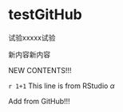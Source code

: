 # testGitHub

试验xxxxx试验

新内容新内容

NEW CONTENTS!!!

`r 1+1` This line is from RStudio $\alpha$

Add from GitHub!!!
